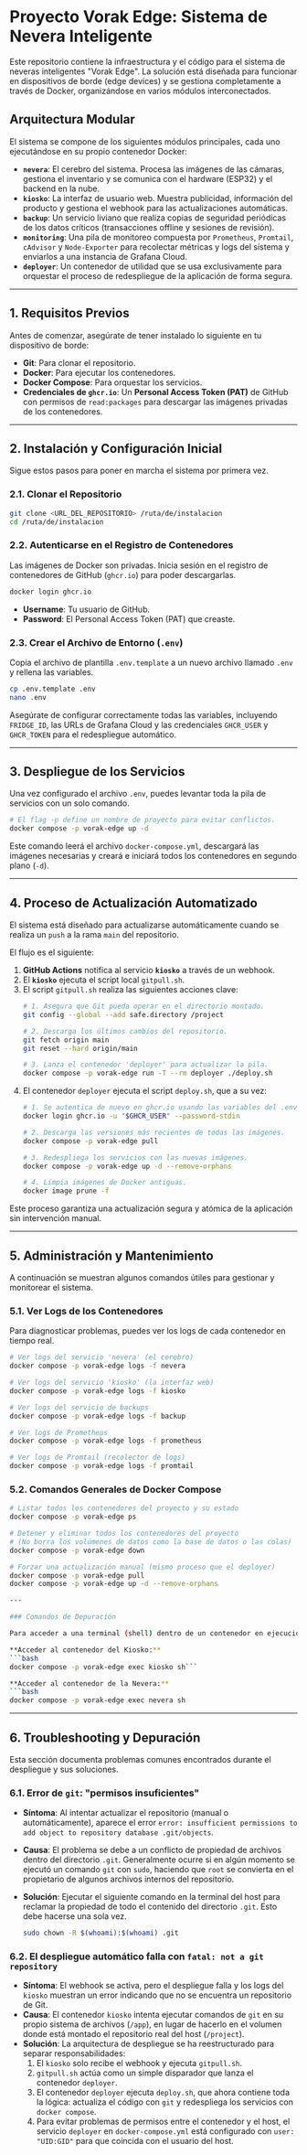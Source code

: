 # Proyecto Vorak Edge: Sistema de Nevera Inteligente

Este repositorio contiene la infraestructura y el código para el sistema de neveras inteligentes "Vorak Edge". La solución está diseñada para funcionar en dispositivos de borde (edge devices) y se gestiona completamente a través de Docker, organizándose en varios módulos interconectados.

## Arquitectura Modular

El sistema se compone de los siguientes módulos principales, cada uno ejecutándose en su propio contenedor Docker:

-   **`nevera`**: El cerebro del sistema. Procesa las imágenes de las cámaras, gestiona el inventario y se comunica con el hardware (ESP32) y el backend en la nube.
-   **`kiosko`**: La interfaz de usuario web. Muestra publicidad, información del producto y gestiona el webhook para las actualizaciones automáticas.
-   **`backup`**: Un servicio liviano que realiza copias de seguridad periódicas de los datos críticos (transacciones offline y sesiones de revisión).
-   **`monitoring`**: Una pila de monitoreo compuesta por `Prometheus`, `Promtail`, `cAdvisor` y `Node-Exporter` para recolectar métricas y logs del sistema y enviarlos a una instancia de Grafana Cloud.
-   **`deployer`**: Un contenedor de utilidad que se usa exclusivamente para orquestar el proceso de redespliegue de la aplicación de forma segura.

---

## 1. Requisitos Previos

Antes de comenzar, asegúrate de tener instalado lo siguiente en tu dispositivo de borde:

-   **Git**: Para clonar el repositorio.
-   **Docker**: Para ejecutar los contenedores.
-   **Docker Compose**: Para orquestar los servicios.
-   **Credenciales de `ghcr.io`**: Un **Personal Access Token (PAT)** de GitHub con permisos de `read:packages` para descargar las imágenes privadas de los contenedores.

---

## 2. Instalación y Configuración Inicial

Sigue estos pasos para poner en marcha el sistema por primera vez.

### 2.1. Clonar el Repositorio

```bash
git clone <URL_DEL_REPOSITORIO> /ruta/de/instalacion
cd /ruta/de/instalacion
```

### 2.2. Autenticarse en el Registro de Contenedores

Las imágenes de Docker son privadas. Inicia sesión en el registro de contenedores de GitHub (`ghcr.io`) para poder descargarlas.

```bash
docker login ghcr.io
```

-   **Username**: Tu usuario de GitHub.
-   **Password**: El Personal Access Token (PAT) que creaste.

### 2.3. Crear el Archivo de Entorno (`.env`)

Copia el archivo de plantilla `.env.template` a un nuevo archivo llamado `.env` y rellena las variables.

```bash
cp .env.template .env
nano .env
```

Asegúrate de configurar correctamente todas las variables, incluyendo `FRIDGE_ID`, las URLs de Grafana Cloud y las credenciales `GHCR_USER` y `GHCR_TOKEN` para el redespliegue automático.

---

## 3. Despliegue de los Servicios

Una vez configurado el archivo `.env`, puedes levantar toda la pila de servicios con un solo comando.

```bash
# El flag -p define un nombre de proyecto para evitar conflictos.
docker compose -p vorak-edge up -d
```

Este comando leerá el archivo `docker-compose.yml`, descargará las imágenes necesarias y creará e iniciará todos los contenedores en segundo plano (`-d`).

---

## 4. Proceso de Actualización Automatizado

El sistema está diseñado para actualizarse automáticamente cuando se realiza un `push` a la rama `main` del repositorio.

El flujo es el siguiente:

1.  **GitHub Actions** notifica al servicio **`kiosko`** a través de un webhook.
2.  El **`kiosko`** ejecuta el script local `gitpull.sh`.
3.  El script `gitpull.sh` realiza las siguientes acciones clave:
    ```bash
    # 1. Asegura que Git pueda operar en el directorio montado.
    git config --global --add safe.directory /project

    # 2. Descarga los últimos cambios del repositorio.
    git fetch origin main
    git reset --hard origin/main

    # 3. Lanza el contenedor 'deployer' para actualizar la pila.
    docker compose -p vorak-edge run -T --rm deployer ./deploy.sh
    ```
4.  El contenedor `deployer` ejecuta el script `deploy.sh`, que a su vez:
    ```bash
    # 1. Se autentica de nuevo en ghcr.io usando las variables del .env.
    docker login ghcr.io -u "$GHCR_USER" --password-stdin

    # 2. Descarga las versiones más recientes de todas las imágenes.
    docker compose -p vorak-edge pull

    # 3. Redespliega los servicios con las nuevas imágenes.
    docker compose -p vorak-edge up -d --remove-orphans

    # 4. Limpia imágenes de Docker antiguas.
    docker image prune -f
    ```

Este proceso garantiza una actualización segura y atómica de la aplicación sin intervención manual.

---

## 5. Administración y Mantenimiento

A continuación se muestran algunos comandos útiles para gestionar y monitorear el sistema.

### 5.1. Ver Logs de los Contenedores

Para diagnosticar problemas, puedes ver los logs de cada contenedor en tiempo real.

```bash
# Ver logs del servicio 'nevera' (el cerebro)
docker compose -p vorak-edge logs -f nevera

# Ver logs del servicio 'kiosko' (la interfaz web)
docker compose -p vorak-edge logs -f kiosko

# Ver logs del servicio de backups
docker compose -p vorak-edge logs -f backup

# Ver logs de Prometheus
docker compose -p vorak-edge logs -f prometheus

# Ver logs de Promtail (recolector de logs)
docker compose -p vorak-edge logs -f promtail
```


### 5.2. Comandos Generales de Docker Compose

```bash
# Listar todos los contenedores del proyecto y su estado
docker compose -p vorak-edge ps

# Detener y eliminar todos los contenedores del proyecto
# (No borra los volúmenes de datos como la base de datos o las colas)
docker compose -p vorak-edge down

# Forzar una actualización manual (mismo proceso que el deployer)
docker compose -p vorak-edge pull
docker compose -p vorak-edge up -d --remove-orphans

---

### Comandos de Depuración

Para acceder a una terminal (shell) dentro de un contenedor en ejecución, puedes usar los siguientes comandos. Esto es útil para revisar logs, verificar archivos o ejecutar comandos manualmente.

**Acceder al contenedor del Kiosko:**
```bash
docker compose -p vorak-edge exec kiosko sh```

**Acceder al contenedor de la Nevera:**
```bash
docker compose -p vorak-edge exec nevera sh
```

---

## 6. Troubleshooting y Depuración

Esta sección documenta problemas comunes encontrados durante el despliegue y sus soluciones.

### 6.1. Error de `git`: "permisos insuficientes"

-   **Síntoma**: Al intentar actualizar el repositorio (manual o automáticamente), aparece el error `error: insufficient permissions to add object to repository database .git/objects`.
-   **Causa**: El problema se debe a un conflicto de propiedad de archivos dentro del directorio `.git`. Generalmente ocurre si en algún momento se ejecutó un comando `git` con `sudo`, haciendo que `root` se convierta en el propietario de algunos archivos internos del repositorio.
-   **Solución**: Ejecutar el siguiente comando en la terminal del host para reclamar la propiedad de todo el contenido del directorio `.git`. Esto debe hacerse una sola vez.

    ```bash
    sudo chown -R $(whoami):$(whoami) .git
    ```

### 6.2. El despliegue automático falla con `fatal: not a git repository`

-   **Síntoma**: El webhook se activa, pero el despliegue falla y los logs del `kiosko` muestran un error indicando que no se encuentra un repositorio de Git.
-   **Causa**: El contenedor `kiosko` intenta ejecutar comandos de `git` en su propio sistema de archivos (`/app`), en lugar de hacerlo en el volumen donde está montado el repositorio real del host (`/project`).
-   **Solución**: La arquitectura de despliegue se ha reestructurado para separar responsabilidades:
    1.  El `kiosko` solo recibe el webhook y ejecuta `gitpull.sh`.
    2.  `gitpull.sh` actúa como un simple disparador que lanza el contenedor `deployer`.
    3.  El contenedor `deployer` ejecuta `deploy.sh`, que ahora contiene toda la lógica: actualiza el código con `git` y redespliega los servicios con `docker compose`.
    4.  Para evitar problemas de permisos entre el contenedor y el host, el servicio `deployer` en `docker-compose.yml` está configurado con `user: "UID:GID"` para que coincida con el usuario del host.